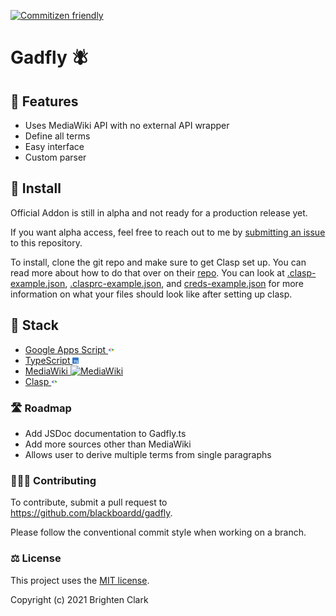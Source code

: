 [![Commitizen friendly](https://img.shields.io/badge/commitizen-friendly-brightgreen.svg)](http://commitizen.github.io/cz-cli/)

# Gadfly 🪰

## 👠 Features

- Uses MediaWiki API with no external API wrapper
- Define all terms
- Easy interface
- Custom parser

## 🔧 Install

Official Addon is still in alpha and not ready for a production release yet.

If you want alpha access, feel free to reach out to me by [submitting an issue](https://github.com/blackboardd/gadfly/issues/new) to this repository.

To install, clone the git repo and make sure to get Clasp set up. You can read more about how to do that over on their [repo](https://github.com/google/clasp). You can look at [.clasp-example.json](.clasp-example.json), [.clasprc-example.json](.clasprc-example.json), and [creds-example.json](creds-example.json) for more information on what your files should look like after setting up clasp.

## 🧱 Stack

- [Google Apps Script <img src=".ghimages/icons/google-apps-script/favicon.png" alt="Google Apps Script" height="10"/>](https://developers.google.com/apps-script)
- [TypeScript <img src=".ghimages/icons/typescript/favicon.ico" alt="TypeScript" height="10"/>](https://github.com/microsoft/TypeScript)
- [MediaWiki <img src=".ghimages/icons/mediawiki/mediawiki.ico" alt="MediaWiki" height="10"/>](https://www.mediawiki.org/static/favicon/mediawiki.ico)
- [Clasp <img src=".ghimages/icons/google-apps-script/favicon.png" alt="Clasp" height="10"/>](https://github.com/google/clasp)

### 🛣️ Roadmap

- Add JSDoc documentation to Gadfly.ts
- Add more sources other than MediaWiki
- Allows user to derive multiple terms from single paragraphs

### 🧑‍🤝‍🧑 Contributing

To contribute, submit a pull request to https://github.com/blackboardd/gadfly.

Please follow the conventional commit style when working on a branch.

### ⚖️ License

This project uses the [MIT license](https://opensource.org/licenses/MIT).

Copyright (c) 2021 Brighten Clark
